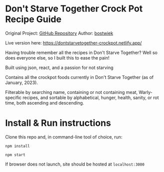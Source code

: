# Don't Starve Together Crock Pot Recipe Guide

Original Project: [GitHub Repository](https://github.com/bostwiek/dontstarvetogether-crockpot)
Author: [bostwiek](https://bostwiek.com/)

Live version here: https://dontstarvetogether-crockpot.netlify.app/

Having trouble remember all the recipes in Don't Starve Together? Well so does everyone else, so I built this to ease the pain!

Built using json, react, and a passion for not starving

Contains all the crockpot foods currently in Don't Starve Together (as of January, 2023).

Filterable by searching name, containing or not containing meat, Warly-specific recipes, and sortable by alphabetical, hunger, health, sanity, or rot time, both ascending and descending.

# Install & Run instructions

Clone this repo and, in command-line tool of choice, run:

`npm install`

`npm start`

If browser does not launch, site should be hosted at `localhost:3000`
